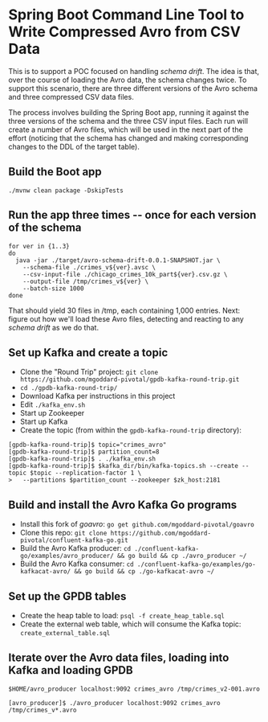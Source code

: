 # Spring Boot Command Line Tool to Write Compressed Avro from CSV Data

This is to support a POC focused on handling _schema drift_.  The idea is that, over the course of
loading the Avro data, the schema changes twice. To support this scenario, there are three different
versions of the Avro schema and three compressed CSV data files.

The process involves building the Spring Boot app, running it against the three versions of the
schema and the three CSV input files.  Each run will create a number of Avro files, which will
be used in the next part of the effort (noticing that the schema has changed and making corresponding
changes to the DDL of the target table).

## Build the Boot app

`./mvnw clean package -DskipTests`

## Run the app three times -- once for each version of the schema

```
for ver in {1..3}
do
  java -jar ./target/avro-schema-drift-0.0.1-SNAPSHOT.jar \
    --schema-file ./crimes_v${ver}.avsc \
    --csv-input-file ./chicago_crimes_10k_part${ver}.csv.gz \
    --output-file /tmp/crimes_v${ver} \
    --batch-size 1000
done
```

That should yield 30 files in /tmp, each containing 1,000 entries.  Next: figure out how we'll load
these Avro files, detecting and reacting to any *schema drift* as we do that.

## Set up Kafka and create a topic

* Clone the "Round Trip" project: `git clone https://github.com/mgoddard-pivotal/gpdb-kafka-round-trip.git`
* `cd ./gpdb-kafka-round-trip/`
* Download Kafka per instructions in this project
* Edit `./kafka_env.sh`
* Start up Zookeeper
* Start up Kafka
* Create the topic (from within the `gpdb-kafka-round-trip` directory):

```
[gpdb-kafka-round-trip]$ topic="crimes_avro"
[gpdb-kafka-round-trip]$ partition_count=8
[gpdb-kafka-round-trip]$ . ./kafka_env.sh
[gpdb-kafka-round-trip]$ $kafka_dir/bin/kafka-topics.sh --create --topic $topic --replication-factor 1 \
>   --partitions $partition_count --zookeeper $zk_host:2181
```

## Build and install the Avro Kafka Go programs
* Install this fork of _goavro_: `go get github.com/mgoddard-pivotal/goavro`
* Clone this repo: `git clone https://github.com/mgoddard-pivotal/confluent-kafka-go.git`
* Build the Avro Kafka producer: `cd ./confluent-kafka-go/examples/avro_producer/ && go build && cp ./avro_producer ~/`
* Build the Avro Kafka consumer: `cd ./confluent-kafka-go/examples/go-kafkacat-avro/ && go build && cp ./go-kafkacat-avro ~/`

## Set up the GPDB tables

* Create the heap table to load: `psql -f create_heap_table.sql`
* Create the external web table, which will consume the Kafka topic: `create_external_table.sql`

## Iterate over the Avro data files, loading into Kafka and loading GPDB

`$HOME/avro_producer localhost:9092 crimes_avro /tmp/crimes_v2-001.avro`

```
[avro_producer]$ ./avro_producer localhost:9092 crimes_avro /tmp/crimes_v*.avro

```

